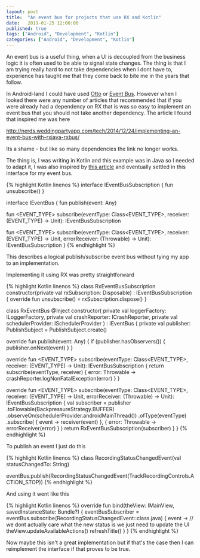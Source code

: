 ```yaml
---
layout: post
title:  "An event bus for projects that use RX and Kotlin"
date:   2019-01-25 12:00:00
published: true
tags: ["Android", "Development", "Kotlin"]
categories: ["Android", "Development", "Kotlin"]
---
```


An event bus is a useful thing, when a UI is decoupled from the business logic it is often used to be able to signal state changes. The thing is that I am trying really hard to not take dependencies when I dont have to, experience has taught me that they come back to bite me in the years that follow.

In Android-land I could have used [Otto][otto-url] or [Event Bus][eventbus-url]. However when I looked there were any number of articles that recommended that if you were already had a dependency on RX that is was so easy to implement an event bus that you should not take another dependency. The article I found that inspired me was here

http://nerds.weddingpartyapp.com/tech/2014/12/24/implementing-an-event-bus-with-rxjava-rxbus/

Its a shame - but like so many dependencies the link no longer works.

The thing is, I was writing in Kotlin and this example was in Java so I needed to adapt it, I was also inspired by [this article][kotlin-eventbus-url] and eventually settled in this interface for my event bus.

{% highlight Kotlin linenos %}
interface IEventBusSubscription {
  fun unsubscribe()
}

interface IEventBus {
  fun publish(event: Any)

  fun <EVENT_TYPE> subscribe(eventType: Class<EVENT_TYPE>, receiver: (EVENT_TYPE) -> Unit): IEventBusSubscription

  fun <EVENT_TYPE> subscribe(eventType: Class<EVENT_TYPE>, receiver: (EVENT_TYPE) -> Unit, errorReceiver: (Throwable) -> Unit): IEventBusSubscription
}
{% endhighlight %}

This describes a logical publish/subscribe event bus without tying my app to an implementation.

Implementing it using RX was pretty straightforward

{% highlight Kotlin linenos %}
class RxEventBusSubscription constructor(private val rxSubscription: Disposable) : IEventBusSubscription {
  override fun unsubscribe() = rxSubscription.dispose()
}

class RxEventBus
  @Inject constructor(
    private val loggerFactory: ILoggerFactory,
    private val crashReporter: ICrashReporter,
    private val schedulerProvider: ISchedulerProvider
)
: IEventBus {
  private val publisher: PublishSubject<Any> = PublishSubject.create()

  override fun publish(event: Any) {
    if (publisher.hasObservers()) {
      publisher.onNext(event)
    }
  }

  override fun <EVENT_TYPE> subscribe(eventType: Class<EVENT_TYPE>, receiver: (EVENT_TYPE) -> Unit): IEventBusSubscription {
    return subscribe(eventType, receiver)
      { error: Throwable ->
        crashReporter.logNonFatalException(error)
      }
    }

  override fun <EVENT_TYPE> subscribe(eventType: Class<EVENT_TYPE>, receiver: (EVENT_TYPE) -> Unit, errorReceiver: (Throwable) -> Unit): IEventBusSubscription {
    val subscriber = publisher
      .toFlowable(BackpressureStrategy.BUFFER)
      .observeOn(schedulerProvider.androidMainThread())
      .ofType(eventType)
      .subscribe(
      { event ->
        receiver(event)
      },
      { error: Throwable ->
        errorReceiver(error)
      }
    )
    return RxEventBusSubscription(subscriber)
  }
}
{% endhighlight %}

To publish an event I just do this

{% highlight Kotlin linenos %}
class RecordingStatusChangedEvent(val statusChangedTo: String)

eventBus.publish(RecordingStatusChangedEvent(TrackRecordingControls.ACTION_STOP))
{% endhighlight %}

And using it went like this

{% highlight Kotlin linenos %}
override fun bind(theView: IMainView, savedInstanceState: Bundle?) {
  eventBusSubscriber = eventBus.subscribe(RecordingStatusChangedEvent::class.java)
  { event ->
    // we dont actually care what the new status is we just need to update the UI
    theView.updateAvailableActions()
    refreshTitle()
  }
}
{% endhighlight %}

Now maybe this isn't a great implementation but if that's the case then I can reimplement the interface if that proves to be true.

[eventbus-url]:			https://github.com/greenrobot/EventBus
[otto-url]:				http://square.github.io/otto/
[kotlin-eventbus-url]:	https://jayrambhia.com/notes/eventbus-rxkotlin


